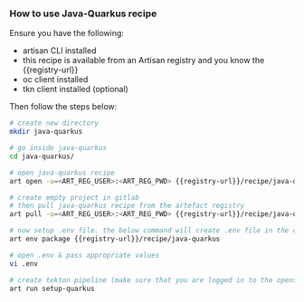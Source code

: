 ### How to use Java-Quarkus recipe

Ensure you have the following:
- artisan CLI installed
- this recipe is available from an Artisan registry and you know the {{registry-url}}
- oc client installed
- tkn client installed (optional)

Then follow the steps below:

```bash
# create new directory
mkdir java-quarkus

# go inside java-quarkus
cd java-quarkus/

# open java-quarkus recipe
art open -u=<ART_REG_USER>:<ART_REG_PWD> {{registry-url}}/recipe/java-quarkus

# create empty project in gitlab
# then pull java-quarkus recipe from the artefact registry
art pull -u=<ART_REG_USER>:<ART_REG_PWD> {{registry-url}}/recipe/java-quarkus

# now setup .env file. the below command will create .env file in the current folder
art env package {{registry-url}}/recipe/java-quarkus

# open .env & pass appropriate values
vi .env

# create tekton pipeline (make sure that you are logged in to the openshift)
art run setup-quarkus 
```